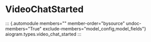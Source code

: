 # VideoChatStarted

::: {.automodule members="" member-order="bysource" undoc-members="True" exclude-members="model_config,model_fields"}
aiogram.types.video_chat_started
:::
